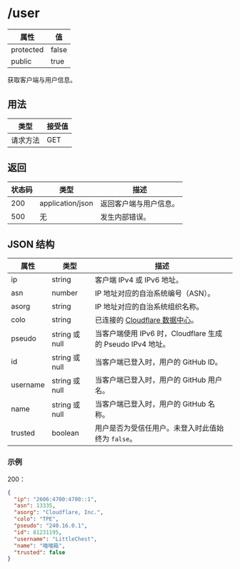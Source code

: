 # /user

| 属性      | 值    |
| --------- | ----- |
| protected | false |
| public    | true  |

获取客户端与用户信息。

## 用法

| 类型     | 接受值 |
| -------- | ------ |
| 请求方法 | GET    |

## 返回

| 状态码 | 类型             | 描述                   |
| ------ | ---------------- | ---------------------- |
| 200    | application/json | 返回客户端与用户信息。 |
| 500    | 无               | 发生内部错误。         |

## JSON 结构

| 属性     | 类型           | 描述                                                                |
| -------- | -------------- | ------------------------------------------------------------------- |
| ip       | string         | 客户端 IPv4 或 IPv6 地址。                                          |
| asn      | number         | IP 地址对应的自治系统编号（ASN）。                                  |
| asorg    | string         | IP 地址对应的自治系统组织名称。                                     |
| colo     | string         | 已连接的 [Cloudflare 数据中心](https://www.cloudflarestatus.com/)。 |
| pseudo   | string 或 null | 当客户端使用 IPv6 时，Cloudflare 生成的 Pseudo IPv4 地址。          |
| id       | string 或 null | 当客户端已登入时，用户的 GitHub ID。                                |
| username | string 或 null | 当客户端已登入时，用户的 GitHub 用户名。                            |
| name     | string 或 null | 当客户端已登入时，用户的 GitHub 名称。                              |
| trusted  | boolean        | 用户是否为受信任用户。未登入时此值始终为 `false`。                  |

### 示例

200：

```json
{
  "ip": "2606:4700:4700::1",
  "asn": 13335,
  "asorg": "Cloudflare, Inc.",
  "colo": "TPE",
  "pseudo": "240.16.0.1",
  "id": 81231195,
  "username": "LittleChest",
  "name": "喵喵箱",
  "trusted": false
}
```
